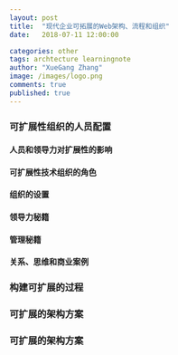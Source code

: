 ```yaml
---
layout: post
title:  "现代企业可拓展的Web架构、流程和组织"
date:   2018-07-11 12:00:00

categories: other
tags: archtecture learningnote
author: "XueGang Zhang"
image: /images/logo.png
comments: true
published: true
---
```


### 可扩展性组织的人员配置

#### 人员和领导力对扩展性的影响

#### 可扩展性技术组织的角色

#### 组织的设置

#### 领导力秘籍

#### 管理秘籍

#### 关系、思维和商业案例

### 构建可扩展的过程

### 可扩展的架构方案

### 可扩展的架构方案








